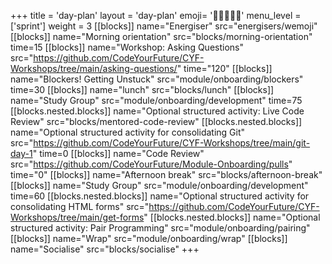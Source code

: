 +++
title = 'day-plan'
layout = 'day-plan'
emoji= '🧑🏾‍🤝‍🧑🏾'
menu_level = ['sprint']
weight = 3
[[blocks]]
name="Energiser"
src="energisers/wemoji"
[[blocks]]
name="Morning orientation"
src="blocks/morning-orientation"
time=15
[[blocks]]
name="Workshop: Asking Questions"
src="https://github.com/CodeYourFuture/CYF-Workshops/tree/main/asking-questions/"
time="120"
[[blocks]]
name="Blockers! Getting Unstuck"
src="module/onboarding/blockers"
time=30
[[blocks]]
name="lunch"
src="blocks/lunch"
[[blocks]]
name="Study Group"
src="module/onboarding/development"
time=75
[[blocks.nested.blocks]]
name="Optional structured activity: Live Code Review"
src="blocks/mentored-code-review"
[[blocks.nested.blocks]]
name="Optional structured activity for consolidating Git"
src="https://github.com/CodeYourFuture/CYF-Workshops/tree/main/git-day-1"
time=0
[[blocks]]
name="Code Review"
src="https://github.com/CodeYourFuture/Module-Onboarding/pulls"
time="0"
[[blocks]]
name="Afternoon break"
src="blocks/afternoon-break"
[[blocks]]
name="Study Group"
src="module/onboarding/development"
time=60
[[blocks.nested.blocks]]
name="Optional structured activity for consolidating HTML forms"
src="https://github.com/CodeYourFuture/CYF-Workshops/tree/main/get-forms"
[[blocks.nested.blocks]]
name="Optional structured activity: Pair Programming"
src="module/onboarding/pairing"
[[blocks]]
name="Wrap"
src="module/onboarding/wrap"
[[blocks]]
name="Socialise"
src="blocks/socialise"
+++
